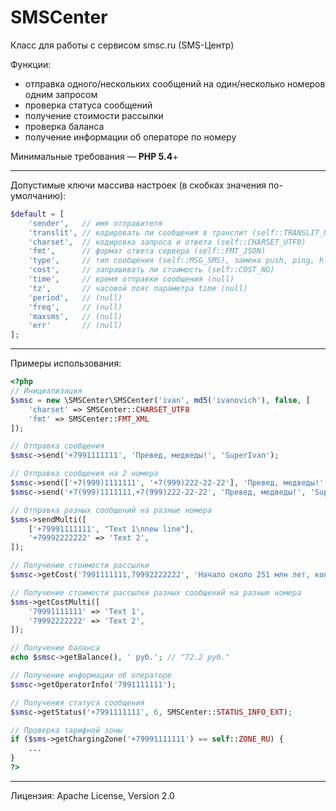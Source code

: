SMSCenter
=========

Класс для работы с сервисом smsc.ru (SMS-Центр)

Функции:
* отправка одного/нескольких сообщений на один/несколько номеров одним запросом
* проверка статуса сообщений
* получение стоимости рассылки
* проверка баланса
* получение информации об операторе по номеру

Минимальные требования — **PHP 5.4**+

***

Допустимые ключи массива настроек (в скобках значения по-умолчанию):
```php
$default = [
	'sender',   // имя отправителя
	'translit', // кодировать ли сообщения в транслит (self::TRANSLIT_NONE)
	'charset',  // кодировка запроса и ответа (self::CHARSET_UTF8)
	'fmt',      // формат ответа сервера (self::FMT_JSON)
	'type',     // тип сообщения (self::MSG_SMS), замена push, ping, hlr и прочих
	'cost',     // запрашивать ли стоимость (self::COST_NO)
	'time',     // время отправки сообщения (null)
	'tz',       // часовой пояс параметра time (null)
	'period',   // (null)
	'freq',     // (null)
	'maxsms',   // (null)
	'err'       // (null)
];
```

***

Примеры использования:
```php
<?php
// Инициализация
$smsc = new \SMSCenter\SMSCenter('ivan', md5('ivanovich'), false, [
	'charset' => SMSCenter::CHARSET_UTF8
    'fmt' => SMSCenter::FMT_XML
]);

// Отправка сообщения
$smsc->send('+7991111111', 'Превед, медведы!', 'SuperIvan');

// Отправка сообщения на 2 номера
$smsc->send(['+7(999)1111111', '+7(999)222-22-22'], 'Превед, медведы!', 'SuperIvan');
$smsc->send('+7(999)1111111,+7(999)222-22-22', 'Превед, медведы!', 'SuperIvan');

// Отправка разных сообщений на разные номера
$sms->sendMulti([
	['+79991111111', "Text 1\nnew line"],
	'+79992222222' => 'Text 2',
]);

// Получение стоимости рассылки
$smsc->getCost('7991111111,79992222222', 'Начало около 251 млн лет, конец — 201 млн лет назад.');

// Получение стоимости рассылки разных сообщений на разные номера
$sms->getCostMulti([
	'79991111111' => 'Text 1',
	'79992222222' => 'Text 2',
]);

// Получение баланса
echo $smsc->getBalance(), ' руб.'; // "72.2 руб."

// Получение информации об операторе
$smsc->getOperatorInfo('7991111111');

// Получения статуса сообщения
$smsc->getStatus('+7991111111', 6, SMSCenter::STATUS_INFO_EXT);

// Проверка тарифной зоны
if ($sms->getChargingZone('+79991111111') == self::ZONE_RU) {
	...
}
?>
```

***

Лицензия: Apache License, Version 2.0